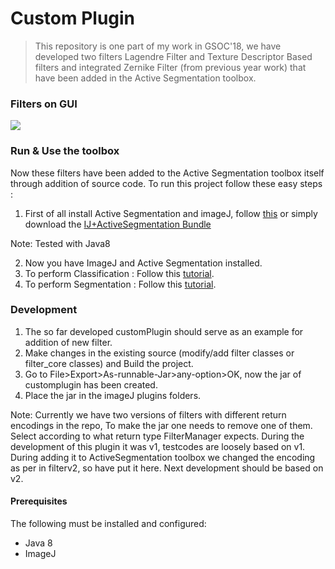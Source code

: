 # Custom Plugin

> This repository is one part of my work in GSOC'18, we have developed two filters Lagendre Filter and Texture Descriptor Based filters and integrated Zernike Filter (from previous year work) that have been added in the Active Segmentation toolbox.


### Filters on GUI

<img src="https://user-images.githubusercontent.com/20872683/43735808-39118f96-99d9-11e8-8904-edaeb2be798f.PNG" align="center" />


### Run & Use the toolbox

Now these filters have been added to the Active Segmentation toolbox itself through addition of source code. To run this project follow these easy steps :

1. First of all install Active Segmentation and imageJ, follow [this](https://sumit3203.github.io/install.html) or simply download the [IJ+ActiveSegmentation Bundle](https://drive.google.com/open?id=185H_IDnkUnANp1oPYZ045H3VkyjFbhAR)

Note: Tested with Java8

2. Now you have ImageJ and Active Segmentation installed.
3. To perform Classification :  Follow this [tutorial](https://getsanjeev.github.io/demo_gsoc.html).
4. To perform Segmentation : Follow this [tutorial](https://sumit3203.github.io/userguide.html).


### Development

1. The so far developed customPlugin should serve as an example for addition of new filter.
2. Make changes in the existing source (modify/add filter classes or filter_core classes) and Build the project.
3. Go to File>Export>As-runnable-Jar>any-option>OK, now the jar of customplugin has been created.
5. Place the jar in the imageJ plugins folders.

Note: Currently we have two versions of filters with different return encodings in the repo, To make the jar one needs to remove one of them. Select according to what return type FilterManager expects. During the development of this plugin it was v1, testcodes are loosely based on v1.
During adding it to ActiveSegmentation toolbox we changed the encoding as per in filterv2, so have put it here. Next development should be based on v2.


#### Prerequisites

The following must be installed and configured:
* Java 8
* ImageJ
